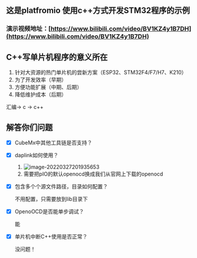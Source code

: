 ## 这是platfromio 使用c++方式开发STM32程序的示例

### 演示视频地址：[https://www.bilibili.com/video/BV1KZ4y1B7DH](https://www.bilibili.com/video/BV1KZ4y1B7DH)

## C++写单片机程序的意义所在

1. 针对大资源的热门单片机的尝新方案（ESP32、STM32F4/F7/H7、K210）
2. 为了开发效率（早期）
3. 方便功能扩展（中期、后期）
4. 降低维护成本（后期）

汇编-> c -> c++

## 解答你们问题

- [x] CubeMx中其他工具链是否支持？

- [x] ‌daplink如何使用？

  1. ![image-20220327201935653](C:\Users\taoyi\AppData\Roaming\Typora\typora-user-images\image-20220327201935653.png)
  2. 需要把pIO的默认openocd换成我们从官网上下载的openocd

- [x] 包含多个个源文件路径，目录如何配置？

  不用配置，只需要放到lib目录下

- [x] OpenoOCD是否能单步调试？

  能

- [x] 单片机中断C++使用是否正常？

  没问题！